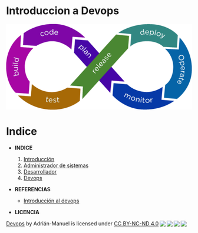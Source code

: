 # Introduccion a Devops
![Titulo](/Imagenes./Titulo.png)

# Indice

* **INDICE**
    1. [Introducción](/Documentacion./1.-Introduccion.md)
    2. [Administrador de sistemas](/Documentacion./2.-Administrador%20de%20sistemas.mdD)
    3. [Desarrollador](/Documentacion./3.-Desarrollador.md)
    4. [Devops](/Documentacion./4.-Devops.md)
* **REFERENCIAS**

    * [Introducción al devops](https://educacionadistancia.juntadeandalucia.es/centros/sevilla/pluginfile.php/1047153/mod_label/intro/Introducci%C3%B3n%20a%20Devops.pdf)

* **LICENCIA**
<p xmlns:cc="http://creativecommons.org/ns#" xmlns:dct="http://purl.org/dc/terms/"><a property="dct:title" rel="cc:attributionURL" href="https://github.com/Abejalb1504/Devops_104.git">Devops</a> by <span property="cc:attributionName">Adrián-Manuel</span> is licensed under <a href="http://creativecommons.org/licenses/by-nc-nd/4.0/?ref=chooser-v1" target="_blank" rel="license noopener noreferrer" style="display:inline-block;">CC BY-NC-ND 4.0<img style="height:22px!important;margin-left:3px;vertical-align:text-bottom;" src="https://mirrors.creativecommons.org/presskit/icons/cc.svg?ref=chooser-v1"><img style="height:22px!important;margin-left:3px;vertical-align:text-bottom;" src="https://mirrors.creativecommons.org/presskit/icons/by.svg?ref=chooser-v1"><img style="height:22px!important;margin-left:3px;vertical-align:text-bottom;" src="https://mirrors.creativecommons.org/presskit/icons/nc.svg?ref=chooser-v1"><img style="height:22px!important;margin-left:3px;vertical-align:text-bottom;" src="https://mirrors.creativecommons.org/presskit/icons/nd.svg?ref=chooser-v1"></a></p>


